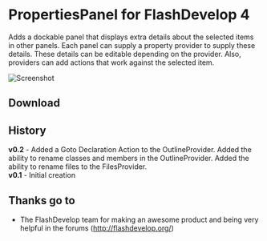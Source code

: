 # PropertiesPanel for FlashDevelop 4

Adds a dockable panel that displays extra details about the selected items in other panels. Each panel can supply a property provider to supply these details. These details can be editable depending on the provider. Also, providers can add actions that work against the selected item.

![Screenshot](http://dl.dropbox.com/u/3917850/images/propertiespanel.png)

## Download


## History 
**v0.2** - Added a Goto Declaration Action to the OutlineProvider. Added the ability to rename classes and members in the OutlineProvider. Added the ability to rename files to the FilesProvider.  
**v0.1** - Initial creation  

## Thanks go to

- The FlashDevelop team for making an awesome product and being very helpful in the forums (http://flashdevelop.org/)